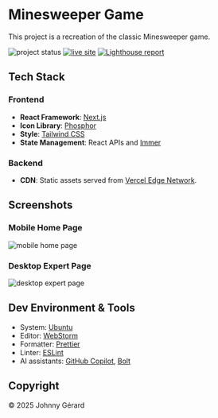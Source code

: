 # Minesweeper Game

This project is a recreation of the classic Minesweeper game.

![project status](https://img.shields.io/badge/status-published-success?style=for-the-badge)
[![live site](https://img.shields.io/badge/live_site-blue?style=for-the-badge)](https://minesweeper.jgerard.dev/)
[![Lighthouse report](https://img.shields.io/badge/lighthouse-%23F44B21?style=for-the-badge&logo=lighthouse&logoColor=fff)](https://googlechrome.github.io/lighthouse/viewer/?gist=4f2b54f8a0d5466a608d3423796dd0b1)

## Tech Stack

### Frontend

- **React Framework**: [Next.js](https://nextjs.org/)
- **Icon Library**: [Phosphor](https://phosphoricons.com/)
- **Style**: [Tailwind CSS](https://tailwindcss.com/)
- **State Management**: React APIs and [Immer](https://immerjs.github.io/immer/)

### Backend

- **CDN**: Static assets served from [Vercel Edge Network](https://vercel.com/docs/edge-network/overview).

## Screenshots

### Mobile Home Page

![mobile home page](docs/screenshots/home-mobile.avif)

### Desktop Expert Page

![desktop expert page](docs/screenshots/expert-desktop.avif)

###

## Dev Environment & Tools

- System: [Ubuntu](https://ubuntu.com/desktop)
- Editor: [WebStorm](https://www.jetbrains.com/webstorm/)
- Formatter: [Prettier](https://prettier.io/)
- Linter: [ESLint](https://eslint.org/)
- AI assistants: [GitHub Copilot](https://github.com/features/copilot), [Bolt](https://bolt.new/)

## Copyright

© 2025 Johnny Gérard
